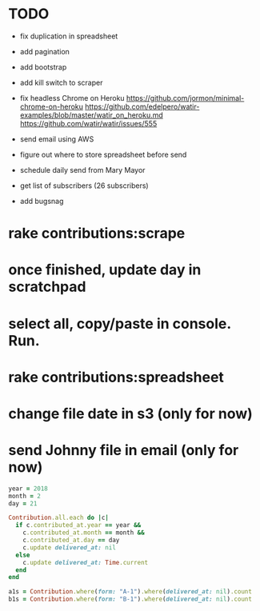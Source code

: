 # TODO 

- fix duplication in spreadsheet
- add pagination
- add bootstrap
- add kill switch to scraper

- fix headless Chrome on Heroku
  https://github.com/jormon/minimal-chrome-on-heroku
  https://github.com/edelpero/watir-examples/blob/master/watir_on_heroku.md
  https://github.com/watir/watir/issues/555
  

- send email using AWS
- figure out where to store spreadsheet before send
- schedule daily send from Mary Mayor
- get list of subscribers (26 subscribers)
- add bugsnag

# rake contributions:scrape
# once finished, update day in scratchpad
# select all, copy/paste in console. Run.
# rake contributions:spreadsheet
# change file date in s3 (only for now)
# send Johnny file in email (only for now)

```ruby
year = 2018
month = 2
day = 21

Contribution.all.each do |c|
  if c.contributed_at.year == year && 
    c.contributed_at.month == month && 
    c.contributed_at.day == day
    c.update delivered_at: nil
  else 
    c.update delivered_at: Time.current
  end
end

a1s = Contribution.where(form: "A-1").where(delivered_at: nil).count
b1s = Contribution.where(form: "B-1").where(delivered_at: nil).count
```
